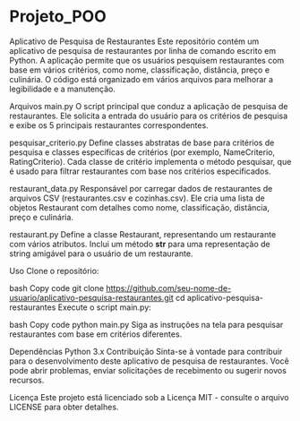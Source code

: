 # Projeto_POO
Aplicativo de Pesquisa de Restaurantes
Este repositório contém um aplicativo de pesquisa de restaurantes por linha de comando escrito em Python. A aplicação permite que os usuários pesquisem restaurantes com base em vários critérios, como nome, classificação, distância, preço e culinária. O código está organizado em vários arquivos para melhorar a legibilidade e a manutenção.

Arquivos
main.py
O script principal que conduz a aplicação de pesquisa de restaurantes. Ele solicita a entrada do usuário para os critérios de pesquisa e exibe os 5 principais restaurantes correspondentes.

pesquisar_criterio.py
Define classes abstratas de base para critérios de pesquisa e classes específicas de critérios (por exemplo, NameCriterio, RatingCriterio). Cada classe de critério implementa o método pesquisar, que é usado para filtrar restaurantes com base nos critérios especificados.

restaurant_data.py
Responsável por carregar dados de restaurantes de arquivos CSV (restaurantes.csv e cozinhas.csv). Ele cria uma lista de objetos Restaurant com detalhes como nome, classificação, distância, preço e culinária.

restaurant.py
Define a classe Restaurant, representando um restaurante com vários atributos. Inclui um método __str__ para uma representação de string amigável para o usuário de um restaurante.

Uso
Clone o repositório:

bash
Copy code
git clone https://github.com/seu-nome-de-usuario/aplicativo-pesquisa-restaurantes.git
cd aplicativo-pesquisa-restaurantes
Execute o script main.py:

bash
Copy code
python main.py
Siga as instruções na tela para pesquisar restaurantes com base em critérios diferentes.

Dependências
Python 3.x
Contribuição
Sinta-se à vontade para contribuir para o desenvolvimento deste aplicativo de pesquisa de restaurantes. Você pode abrir problemas, enviar solicitações de recebimento ou sugerir novos recursos.

Licença
Este projeto está licenciado sob a Licença MIT - consulte o arquivo LICENSE para obter detalhes.
